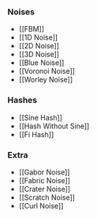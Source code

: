 ### Noises
- [[FBM]]
- [[1D Noise]]
- [[2D Noise]]
- [[3D Noise]]
- [[Blue Noise]]
- [[Voronoi Noise]]
- [[Worley Noise]]
### Hashes
- [[Sine Hash]]
- [[Hash Without Sine]]
- [[Fi Hash]]
### Extra
- [[Gabor Noise]]
- [[Fabric Noise]]
- [[Crater Noise]]
- [[Scratch Noise]]
- [[Curl Noise]]
